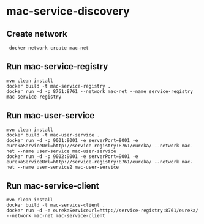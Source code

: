 # mac-service-discovery

## Create network

```
 docker network create mac-net
```

## Run mac-service-registry

```
mvn clean install 
docker build -t mac-service-registry .
docker run -d -p 8761:8761 --network mac-net --name service-registry mac-service-registry
```

## Run mac-user-service

```
mvn clean install 
docker build -t mac-user-service .
docker run -d -p 9001:9001 -e serverPort=9001 -e eurekaServiceUrl=http://service-registry:8761/eureka/ --network mac-net --name user-service mac-user-service 
docker run -d -p 9002:9001 -e serverPort=9001 -e eurekaServiceUrl=http://service-registry:8761/eureka/ --network mac-net --name user-service2 mac-user-service
```

## Run mac-service-client

```
mvn clean install 
docker build -t mac-service-client .
docker run -d -e eurekaServiceUrl=http://service-registry:8761/eureka/ --network mac-net mac-service-client
```
